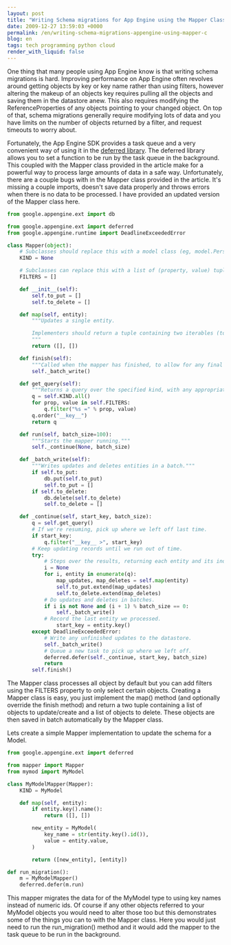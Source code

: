 ```yaml
---
layout: post
title: "Writing Schema migrations for App Engine using the Mapper Class and the deferred Library"
date: 2009-12-27 13:59:03 +0000
permalink: /en/writing-schema-migrations-appengine-using-mapper-c
blog: en
tags: tech programming python cloud
render_with_liquid: false
---
```


One thing that many people using App Engine know is that writing schema
migrations is hard. Improving performance on App Engine often revolves
around getting objects by key or key name rather than using filters,
however altering the makeup of an objects key requires pulling all the
objects and saving them in the datastore anew. This also requires
modifying the ReferenceProperties of any objects pointing to your
changed object. On top of that, schema migrations generally require
modifying lots of data and you have limits on the number of objects
returned by a filter, and request timeouts to worry about.

Fortunately, the App Engine SDK provides a task queue and a very
convenient way of using it in the [deferred
library](http://code.google.com/appengine/articles/deferred.html). The
deferred library allows you to set a function to be run by the task
queue in the background. This coupled with the Mapper class provided in
the article make for a powerful way to process large amounts of data in
a safe way. Unfortunately, there are a couple bugs with in the Mapper
class provided in the article. It's missing a couple imports, doesn't
save data properly and throws errors when there is no data to be
processed. I have provided an updated version of the Mapper class here.

```python
from google.appengine.ext import db

from google.appengine.ext import deferred
from google.appengine.runtime import DeadlineExceededError

class Mapper(object):
    # Subclasses should replace this with a model class (eg, model.Person).
    KIND = None

    # Subclasses can replace this with a list of (property, value) tuples to filter by.
    FILTERS = []

    def __init__(self):
        self.to_put = []
        self.to_delete = []

    def map(self, entity):
        """Updates a single entity.

        Implementers should return a tuple containing two iterables (to_update, to_delete).
        """
        return ([], [])

    def finish(self):
        """Called when the mapper has finished, to allow for any final work to be done."""
        self._batch_write()

    def get_query(self):
        """Returns a query over the specified kind, with any appropriate filters applied."""
        q = self.KIND.all()
        for prop, value in self.FILTERS:
            q.filter("%s =" % prop, value)
        q.order("__key__")
        return q

    def run(self, batch_size=100):
        """Starts the mapper running."""
        self._continue(None, batch_size)

    def _batch_write(self):
        """Writes updates and deletes entities in a batch."""
        if self.to_put:
            db.put(self.to_put)
            self.to_put = []
        if self.to_delete:
            db.delete(self.to_delete)
            self.to_delete = []

    def _continue(self, start_key, batch_size):
        q = self.get_query()
        # If we're resuming, pick up where we left off last time.
        if start_key:
            q.filter("__key__ >", start_key)
        # Keep updating records until we run out of time.
        try:
            # Steps over the results, returning each entity and its index.
            i = None
            for i, entity in enumerate(q):
                map_updates, map_deletes = self.map(entity)
                self.to_put.extend(map_updates)
                self.to_delete.extend(map_deletes)
            # Do updates and deletes in batches.
            if i is not None and (i + 1) % batch_size == 0:
                self._batch_write()
            # Record the last entity we processed.
                start_key = entity.key()
        except DeadlineExceededError:
            # Write any unfinished updates to the datastore.
            self._batch_write()
            # Queue a new task to pick up where we left off.
            deferred.defer(self._continue, start_key, batch_size)
            return
        self.finish()
```

The Mapper class processes all object by default but you can add filters
using the FILTERS property to only select certain objects. Creating a
Mapper class is easy, you just implement the map() method (and
optionally override the finish method) and return a two tuple containing
a list of objects to update/create and a list of objects to delete.
These objects are then saved in batch automatically by the Mapper class.

Lets create a simple Mapper implementation to update the schema for a
Model.

```python
from google.appengine.ext import deferred

from mapper import Mapper
from mymod import MyModel

class MyModelMapper(Mapper):
    KIND = MyModel

    def map(self, entity):
        if entity.key().name():
            return ([], [])

        new_entity = MyModel(
            key_name = str(entity.key().id()),
            value = entity.value,
        )

        return ([new_entity], [entity])

def run_migration():
    m = MyModelMapper()
    deferred.defer(m.run)
```

This mapper migrates the data for of the MyModel type to using key names
instead of numeric ids. Of course if any other objects referred to your
MyModel objects you would need to alter those too but this demonstrates
some of the things you can to with the Mapper class. Here you would just
need to run the run_migration() method and it would add the mapper to
the task queue to be run in the background.
